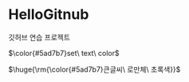 HelloGitnub
===========

깃허브 연습 프로젝트

<p>$\color{#5ad7b7}set\ text\ color$</p>
<p>$\huge{\rm{\color{#5ad7b7}큰글씨\ 로만체\ 초록색}}$</p>
